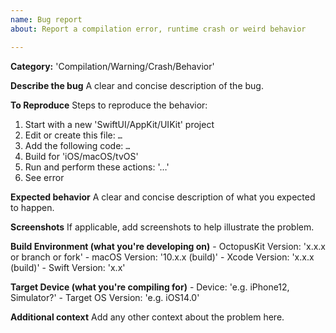 ```yaml
---
name: Bug report
about: Report a compilation error, runtime crash or weird behavior

---
```


**Category:** 'Compilation/Warning/Crash/Behavior'

**Describe the bug**
A clear and concise description of the bug.

**To Reproduce**
Steps to reproduce the behavior:
1. Start with a new 'SwiftUI/AppKit/UIKit' project
2. Edit or create this file: `…`
3. Add the following code: `…`
4. Build for 'iOS/macOS/tvOS'
5. Run and perform these actions: '…'
6. See error

**Expected behavior**
A clear and concise description of what you expected to happen.

**Screenshots**
If applicable, add screenshots to help illustrate the problem.

**Build Environment (what you're developing on)**
    - OctopusKit Version: 'x.x.x or branch or fork'
    - macOS Version: '10.x.x (build)'
    - Xcode Version: 'x.x.x (build)'
    - Swift Version: 'x.x'
 
**Target Device (what you're compiling for)**
    - Device: 'e.g. iPhone12, Simulator?'
    - Target OS Version: 'e.g. iOS14.0'

**Additional context**
Add any other context about the problem here.
